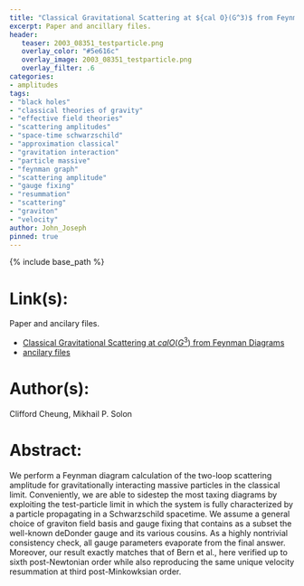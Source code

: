 ```yaml
---
title: "Classical Gravitational Scattering at ${cal O}(G^3)$ from Feynman Diagrams"
excerpt: Paper and ancillary files.
header:
   teaser: 2003_08351_testparticle.png
   overlay_color: "#5e616c"
   overlay_image: 2003_08351_testparticle.png
   overlay_filter: .6
categories:
- amplitudes
tags:
- "black holes"
- "classical theories of gravity"
- "effective field theories"
- "scattering amplitudes"
- "space-time schwarzschild"
- "approximation classical"
- "gravitation interaction"
- "particle massive"
- "feynman graph"
- "scattering amplitude"
- "gauge fixing"
- "resummation"
- "scattering"
- "graviton"
- "velocity"
author: John_Joseph
pinned: true
---
```

{% include base_path %}

# Link(s):
Paper and ancilary files.
  * [Classical Gravitational Scattering at ${cal O}(G^3)$ from Feynman Diagrams](https://arxiv.org/abs/2003.08351)
  * [ancilary files](https://arxiv.org/src/2003.08351/anc)

# Author(s):
Clifford Cheung, Mikhail P. Solon

# Abstract:
We perform a Feynman diagram calculation of the two-loop scattering amplitude for gravitationally interacting massive particles in the classical limit. Conveniently, we are able to sidestep the most taxing diagrams by exploiting the test-particle limit in which the system is fully characterized by a particle propagating in a Schwarzschild spacetime. We assume a general choice of graviton field basis and gauge fixing that contains as a subset the well-known deDonder gauge and its various cousins. As a highly nontrivial consistency check, all gauge parameters evaporate from the final answer. Moreover, our result exactly matches that of Bern et al., here verified up to sixth post-Newtonian order while also reproducing the same unique velocity resummation at third post-Minkowksian order.